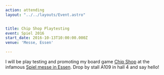 ```yaml
---
action: attending
layout: "../../layouts/Event.astro"


title: Chip Shop Playtesting
event: Spiel 2016
start_date: 2016-10-13T10:00:00.000Z
venue: 'Messe, Essen'

---
```


I will be play testing and promoting my board game [Chip Shop](https://chipshopgame.com) at the infamous [Spiel messe in Essen](https://www.merz-verlag-en.com/). Drop by stall A109 in hall 4 and say hello!
